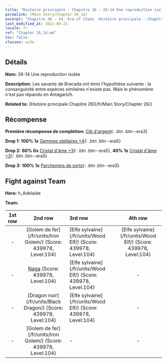 ```yaml
---
title: "Histoire principale - Chapitre 26 - 26-14 Une reproduction isolée"
permalink: /Main Story/Chapter 26_14/
excerpt: "Chapitre 26 - 14. Era of Chaos  Histoire principale - Chapitre 26_14. 26-14 Une reproduction isolée"
last_modified_at: 2021-04-21
locale: fr
ref: "Chapter 26_14.md"
toc: false
classes: wide
---
```


## Détails

 **Nom:** 26-14 Une reproduction isolée

 **Description:** Les savants de Bracada ont émis l'hypothèse suivante : la consanguinité entre espèces similaires n'existe pas. Mais le phénomène n'est pas répandu en Antagarich.

 **Related to:** [Histoire principale Chapitre 26](/fr/Main Story/Chapter 26/)

## Récompense

 **Première récompense de complétion:** [Clé d'argent](/fr/Items/con_693/){: .btn .btn--era3}

 **Drop 1:** **100% 1x** [Gemmes stellaires +4](/fr/Items/mat_93/){: .btn .btn--era5}

 **Drop 2:** **60% 0x** [Cristal d'âme +3](/fr/Items/mat_87/){: .btn .btn--era5}, **40% 1x** [Cristal d'âme +3](/fr/Items/mat_87/){: .btn .btn--era5}

 **Drop 3:** **100% 1x** [Parchemins de sorts](/fr/Items/con_694/){: .btn .btn--era3}


## Fight against Team
 **Hero:** h_Adelaide

 **Team:**


  | 1st row | 2nd row | 3rd row | 4th row |
  |:----:|:----:|:----|:----:|
  | - | [Golem de fer](/fr/units/Iron Golem/) (Score: 439978, Level:104)  | [Elfe sylvaine](/fr/units/Wood Elf/) (Score: 439978, Level:104)  | [Elfe sylvaine](/fr/units/Wood Elf/) (Score: 439978, Level:104)  |
  | - | [Naga](/fr/units/Naga/) (Score: 439978, Level:104)  | [Elfe sylvaine](/fr/units/Wood Elf/) (Score: 439978, Level:104)  | - |
  | - | [Dragon noir](/fr/units/Black Dragon/) (Score: 439978, Level:104)  | [Elfe sylvaine](/fr/units/Wood Elf/) (Score: 439978, Level:104)  | - |
  | - | [Golem de fer](/fr/units/Iron Golem/) (Score: 439978, Level:104)  | - | - |


